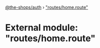 [@the-shops/auth](../globals.md) › ["routes/home.route"](_routes_home_route_.md)

# External module: "routes/home.route"


